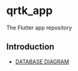 # qrtk_app

The Flutter app repository

## Introduction


- [DATABASE DIAGRAM](https://dbdiagram.io/d/QRCode-App-6500b7ce02bd1c4a5e71881c)

